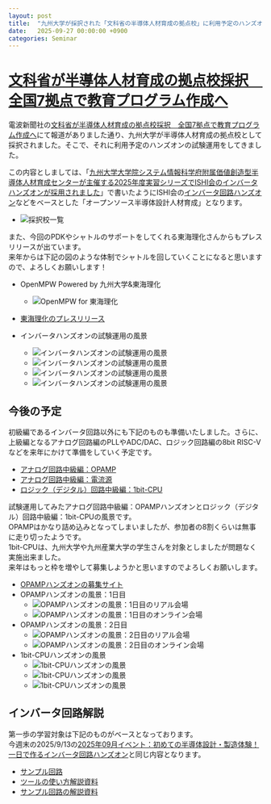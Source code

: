```yaml
---
layout: post
title:  "九州大学が採択された「文科省の半導体人材育成の拠点校」に利用予定のハンズオンの試験運用をしてきました。"
date:   2025-09-27 00:00:00 +0900
categories: Seminar
---
```


# [文科省が半導体人材育成の拠点校採択　全国7拠点で教育プログラム作成へ](https://dempa-digital.com/article/688349)
電波新聞社の[文科省が半導体人材育成の拠点校採択　全国7拠点で教育プログラム作成へ](https://dempa-digital.com/article/688349)にて報道がありました通り、九州大学が半導体人材育成の拠点校として採択されました。そこで、それに利用予定のハンズオンの試験運用をしてきました。  

この内容としましては、「[九州大学大学院システム情報科学府附属価値創造型半導体人材育成センターが主催する2025年度実習シリーズでISHI会のインバータハンズオンが採用されました](https://ishi-kai.org/seminar/2025/07/15/Seminar_KyushuUniv_inverter.html)」で書いたようにISHI会の[インバータ回路ハンズオン](https://ishi-kai.org/openmpw/shuttle/tr10/2025/08/01/shuttle_ISHI-Kai_OpenMPW-TR10-2_start.html)などをベースとした「オープンソース半導体設計人材育成」となります。  

- ![採択校一覧](https://dempa-digital.com/wp-content/uploads/2025/09/enSET.jpg)

また、今回のPDKやシャトルのサポートをしてくれる東海理化さんからもプレスリリースが出ています。  
来年からは下記の図のような体制でシャトルを回していくことになると思いますので、よろしくお願いします！  

- OpenMPW Powered by 九州大学&東海理化
    - ![OpenMPW for 東海理化](/assets/images/shuttle/ISHIKAI_OpenMPW_TR10_2.png)
- [東海理化のプレスリリース](https://www.tokai-rika.co.jp/release/file/20250922-1.pdf)

- インバータハンズオンの試験運用の風景
    - ![インバータハンズオンの試験運用の風景](/assets/images/shuttle/TR10/kyushuUniv2025_inverter_01.jpg)
    - ![インバータハンズオンの試験運用の風景](/assets/images/shuttle/TR10/kyushuUniv2025_inverter_02.jpg)
    - ![インバータハンズオンの試験運用の風景](/assets/images/shuttle/TR10/kyushuUniv2025_inverter_03.jpg)
    - ![インバータハンズオンの試験運用の風景](/assets/images/shuttle/TR10/kyushuUniv2025_inverter_04.jpg)


## 今後の予定
初級編であるインバータ回路以外にも下記のものも準備いたしました。さらに、上級編となるアナログ回路編のPLLやADC/DAC、ロジック回路編の8bit RISC-Vなどを来年にかけて準備をしていく予定です。  

- [アナログ回路中級編：OPAMP](https://github.com/ishi-kai/openmpw-transistor-level-examples/tree/main/TR10/opamp)
- [アナログ回路中級編：電流源](https://github.com/ishi-kai/openmpw-transistor-level-examples/tree/main/TR10/current-source)
- [ロジック（デジタル）回路中級編：1bit-CPU](https://github.com/ishi-kai/openmpw-transistor-level-examples/tree/main/TR10/1bit-CPU)


試験運用してみたアナログ回路中級編：OPAMPハンズオンとロジック（デジタル）回路中級編：1bit-CPUの風景です。  
OPAMPはかなり詰め込みとなってしまいましたが、参加者の8割くらいは無事に走り切ったようです。  
1bit-CPUは、九州大学や九州産業大学の学生さんを対象としましたが問題なく実施出来ました。  
来年はもっと枠を増やして募集しようかと思いますのでよろしくお願いします。  

- [OPAMPハンズオンの募集サイト](https://ishikai.connpass.com/event/363412/)
- OPAMPハンズオンの風景：1日目
    - ![OPAMPハンズオンの風景：1日目のリアル会場](/assets/images/shuttle/TR10/2025_opamp_handson01.jpg)
    - ![OPAMPハンズオンの風景：1日目のオンライン会場](/assets/images/shuttle/TR10/2025_opamp_handson02.png)
- OPAMPハンズオンの風景：2日目
    - ![OPAMPハンズオンの風景：2日目のリアル会場](/assets/images/shuttle/TR10/2025_opamp_handson03.jpg)
    - ![OPAMPハンズオンの風景：2日目のオンライン会場](/assets/images/shuttle/TR10/2025_opamp_handson04.png)
- 1bit-CPUハンズオンの風景
    - ![1bit-CPUハンズオンの風景](/assets/images/shuttle/TR10/2025_cpu_handson01.jpg)
    - ![1bit-CPUハンズオンの風景](/assets/images/shuttle/TR10/2025_cpu_handson02.jpg)
    - ![1bit-CPUハンズオンの風景](/assets/images/shuttle/TR10/2025_cpu_handson03.jpg)


## インバータ回路解説
第一歩の学習対象は下記のものがベースとなっております。  
今週末の2025/9/13の[2025年09月イベント：初めての半導体設計・製造体験！一日で作るインバータ回路ハンズオン](https://ishikai.connpass.com/event/363093/)と同じ内容となります。  

- [サンプル回路](https://github.com/ishi-kai/OpenRule1umPDK_setupEDA/tree/main/samples/inverter)
- [ツールの使い方解説資料](https://github.com/ishi-kai/OpenRule1umPDK_setupEDA/tree/main/docs)
- [サンプル回路の解説資料](https://github.com/3zki/lsi1_analog1/blob/main/analog_tutorial_jp.pdf)
